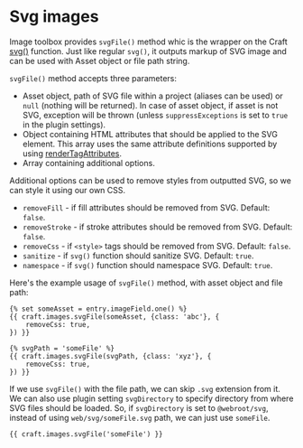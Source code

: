 # Svg images

Image toolbox provides `svgFile()` method whic is the wrapper on the Craft [svg()](https://craftcms.com/docs/4.x/dev/functions.html#svg) function. Just like regular `svg()`, it outputs markup of SVG image and can be used with Asset object or file path string.

`svgFile()` method accepts three parameters:

* Asset object, path of SVG file within a project (aliases can be used) or `null` (nothing will be returned). In case of asset object, if asset is not SVG, exception will be thrown (unless `suppressExceptions` is set to `true` in the plugin settings).
* Object containing HTML attributes that should be applied to the SVG element. This array uses the same attribute definitions supported by using [renderTagAttributes](yii\helpers\BaseHtml::renderTagAttributes()).
* Array containing additional options. 

Additional options can be used to remove styles from outputted SVG, so we can style it using our own CSS. 
* `removeFill` - if fill attributes should be removed from SVG. Default: `false`.
* `removeStroke` - if stroke attributes should be removed from SVG. Default: `false`.
* `removeCss` - if `<style>` tags should be removed from SVG. Default: `false`.
* `sanitize` - if `svg()` function should sanitize SVG. Default: `true`.
* `namespace` - if `svg()` function should namespace SVG. Default: `true`.

Here's the example usage of `svgFile()` method, with asset object and file path:

```twig
{% set someAsset = entry.imageField.one() %}
{{ craft.images.svgFile(someAsset, {class: 'abc'}, {
    removeCss: true,
}) }}

{% svgPath = 'someFile' %}
{{ craft.images.svgFile(svgPath, {class: 'xyz'}, {
    removeCss: true,
}) }}
```

If we use `svgFile()` with the file path, we can skip `.svg` extension from it. We can also use plugin setting `svgDirectory` to specify directory from where SVG files should be loaded. So, if `svgDirectory` is set to `@webroot/svg`, instead of using `web/svg/someFile.svg` path, we can just use `someFile`.

```twig
{{ craft.images.svgFile('someFile') }}
```